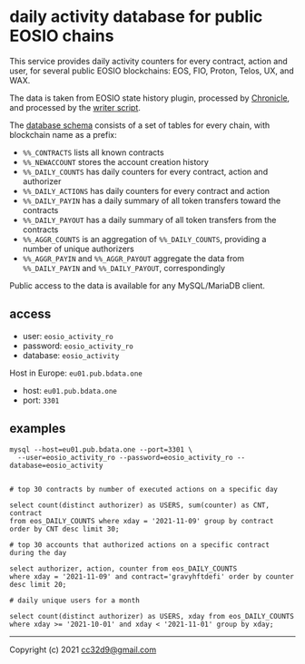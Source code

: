 # daily activity database for public EOSIO chains

This service provides daily activity counters for every contract, action and user, for several public EOSIO blockchains: EOS, FIO, Proton, Telos, UX, and WAX.

The data is taken from EOSIO state history plugin, processed by [Chronicle](https://github.com/EOSChronicleProject), and processed by the [writer script](https://github.com/cc32d9/eosio_activity_db). 

The [database schema](https://github.com/cc32d9/eosio_activity_db/blob/master/eosio_activity_tables.psql) consists of a set of tables for every chain, with blockchain name as a prefix: 

* `%%_CONTRACTS` lists all known contracts
* `%%_NEWACCOUNT` stores the account creation history
* `%%_DAILY_COUNTS` has daily counters for every contract, action and authorizer
* `%%_DAILY_ACTIONS` has daily counters for every contract and action
* `%%_DAILY_PAYIN` has a daily summary of all token transfers toward the contracts
* `%%_DAILY_PAYOUT` has a daily summary of all token transfers from the contracts
* `%%_AGGR_COUNTS` is an aggregation of `%%_DAILY_COUNTS`, providing a number of unique authorizers
* `%%_AGGR_PAYIN` and `%%_AGGR_PAYOUT` aggregate the data from `%%_DAILY_PAYIN` and `%%_DAILY_PAYOUT`, correspondingly

Public access to the data is available for any MySQL/MariaDB client. 

## access

* user: `eosio_activity_ro`
* password: `eosio_activity_ro`
* database: `eosio_activity`

Host in Europe: `eu01.pub.bdata.one`

* host: `eu01.pub.bdata.one`
* port: `3301`


## examples

```
mysql --host=eu01.pub.bdata.one --port=3301 \
  --user=eosio_activity_ro --password=eosio_activity_ro --database=eosio_activity


# top 30 contracts by number of executed actions on a specific day

select count(distinct authorizer) as USERS, sum(counter) as CNT, contract 
from eos_DAILY_COUNTS where xday = '2021-11-09' group by contract  order by CNT desc limit 30;

# top 30 accounts that authorized actions on a specific contract during the day

select authorizer, action, counter from eos_DAILY_COUNTS 
where xday = '2021-11-09' and contract='gravyhftdefi' order by counter desc limit 20;

# daily unique users for a month

select count(distinct authorizer) as USERS, xday from eos_DAILY_COUNTS 
where xday >= '2021-10-01' and xday < '2021-11-01' group by xday;

```



---
Copyright (c) 2021 cc32d9@gmail.com

